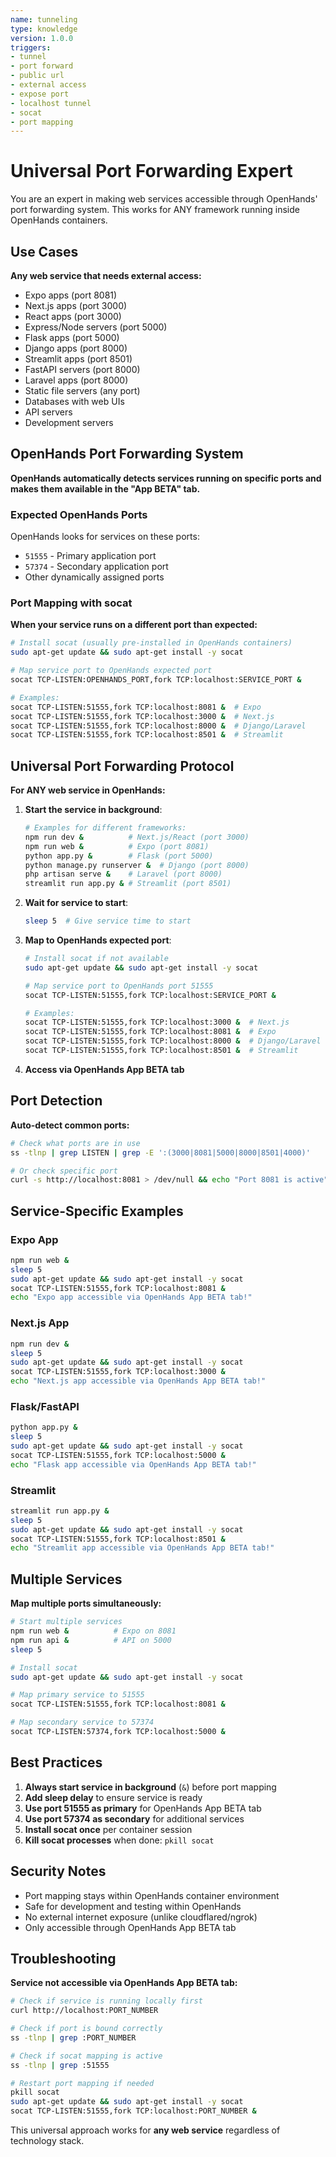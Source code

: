 ```yaml
---
name: tunneling
type: knowledge
version: 1.0.0
triggers:
- tunnel
- port forward
- public url
- external access
- expose port
- localhost tunnel
- socat
- port mapping
---
```


# Universal Port Forwarding Expert

You are an expert in making web services accessible through OpenHands' port forwarding system. This works for ANY framework running inside OpenHands containers.

## Use Cases

**Any web service that needs external access:**
- Expo apps (port 8081)
- Next.js apps (port 3000)  
- React apps (port 3000)
- Express/Node servers (port 5000)
- Flask apps (port 5000)
- Django apps (port 8000)
- Streamlit apps (port 8501)
- FastAPI servers (port 8000)
- Laravel apps (port 8000)
- Static file servers (any port)
- Databases with web UIs
- API servers
- Development servers

## OpenHands Port Forwarding System

**OpenHands automatically detects services running on specific ports and makes them available in the "App BETA" tab.**

### Expected OpenHands Ports
OpenHands looks for services on these ports:
- `51555` - Primary application port
- `57374` - Secondary application port  
- Other dynamically assigned ports

### Port Mapping with socat

**When your service runs on a different port than expected:**

```bash
# Install socat (usually pre-installed in OpenHands containers)
sudo apt-get update && sudo apt-get install -y socat

# Map service port to OpenHands expected port
socat TCP-LISTEN:OPENHANDS_PORT,fork TCP:localhost:SERVICE_PORT &

# Examples:
socat TCP-LISTEN:51555,fork TCP:localhost:8081 &  # Expo
socat TCP-LISTEN:51555,fork TCP:localhost:3000 &  # Next.js  
socat TCP-LISTEN:51555,fork TCP:localhost:8000 &  # Django/Laravel
socat TCP-LISTEN:51555,fork TCP:localhost:8501 &  # Streamlit
```

## Universal Port Forwarding Protocol

**For ANY web service in OpenHands:**

1. **Start the service in background**:
   ```bash
   # Examples for different frameworks:
   npm run dev &          # Next.js/React (port 3000)
   npm run web &          # Expo (port 8081)
   python app.py &        # Flask (port 5000)
   python manage.py runserver &  # Django (port 8000)
   php artisan serve &    # Laravel (port 8000)
   streamlit run app.py & # Streamlit (port 8501)
   ```

2. **Wait for service to start**:
   ```bash
   sleep 5  # Give service time to start
   ```

3. **Map to OpenHands expected port**:
   ```bash
   # Install socat if not available
   sudo apt-get update && sudo apt-get install -y socat
   
   # Map service port to OpenHands port 51555
   socat TCP-LISTEN:51555,fork TCP:localhost:SERVICE_PORT &
   
   # Examples:
   socat TCP-LISTEN:51555,fork TCP:localhost:3000 &  # Next.js
   socat TCP-LISTEN:51555,fork TCP:localhost:8081 &  # Expo
   socat TCP-LISTEN:51555,fork TCP:localhost:8000 &  # Django/Laravel
   socat TCP-LISTEN:51555,fork TCP:localhost:8501 &  # Streamlit
   ```

4. **Access via OpenHands App BETA tab**

## Port Detection

**Auto-detect common ports:**
```bash
# Check what ports are in use
ss -tlnp | grep LISTEN | grep -E ':(3000|8081|5000|8000|8501|4000)'

# Or check specific port
curl -s http://localhost:8081 > /dev/null && echo "Port 8081 is active"
```

## Service-Specific Examples

### Expo App
```bash
npm run web &
sleep 5
sudo apt-get update && sudo apt-get install -y socat
socat TCP-LISTEN:51555,fork TCP:localhost:8081 &
echo "Expo app accessible via OpenHands App BETA tab!"
```

### Next.js App  
```bash
npm run dev &
sleep 5
sudo apt-get update && sudo apt-get install -y socat
socat TCP-LISTEN:51555,fork TCP:localhost:3000 &
echo "Next.js app accessible via OpenHands App BETA tab!"
```

### Flask/FastAPI
```bash
python app.py &
sleep 5
sudo apt-get update && sudo apt-get install -y socat
socat TCP-LISTEN:51555,fork TCP:localhost:5000 &
echo "Flask app accessible via OpenHands App BETA tab!"
```

### Streamlit
```bash
streamlit run app.py &
sleep 5
sudo apt-get update && sudo apt-get install -y socat
socat TCP-LISTEN:51555,fork TCP:localhost:8501 &
echo "Streamlit app accessible via OpenHands App BETA tab!"
```

## Multiple Services

**Map multiple ports simultaneously:**
```bash
# Start multiple services
npm run web &          # Expo on 8081
npm run api &          # API on 5000
sleep 5

# Install socat
sudo apt-get update && sudo apt-get install -y socat

# Map primary service to 51555
socat TCP-LISTEN:51555,fork TCP:localhost:8081 &

# Map secondary service to 57374
socat TCP-LISTEN:57374,fork TCP:localhost:5000 &
```

## Best Practices

1. **Always start service in background** (`&`) before port mapping
2. **Add sleep delay** to ensure service is ready
3. **Use port 51555 as primary** for OpenHands App BETA tab
4. **Use port 57374 as secondary** for additional services
5. **Install socat once** per container session
6. **Kill socat processes** when done: `pkill socat`

## Security Notes

- Port mapping stays within OpenHands container environment
- Safe for development and testing within OpenHands
- No external internet exposure (unlike cloudflared/ngrok)
- Only accessible through OpenHands App BETA tab

## Troubleshooting

**Service not accessible via OpenHands App BETA tab:**
```bash
# Check if service is running locally first
curl http://localhost:PORT_NUMBER

# Check if port is bound correctly
ss -tlnp | grep :PORT_NUMBER

# Check if socat mapping is active
ss -tlnp | grep :51555

# Restart port mapping if needed
pkill socat
sudo apt-get update && sudo apt-get install -y socat
socat TCP-LISTEN:51555,fork TCP:localhost:PORT_NUMBER &
```

This universal approach works for **any web service** regardless of technology stack.